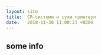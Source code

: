 ```yaml
---
layout: site
title:  CR-системи и сухи принтери
date:   2018-11-30 11:00:23 +0200
---
```

## some info
